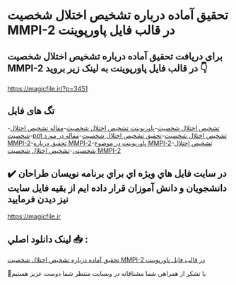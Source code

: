 # تحقیق آماده درباره تشخیص اختلال شخصیت MMPI-2 در قالب فایل پاورپوینت

## برای دریافت تحقیق آماده درباره تشخیص اختلال شخصیت MMPI-2 در قالب فایل پاورپوینت به لینک زیر بروید 👇

https://magicfile.ir/?p=3451

## تگ های فایل

-[تشخیص اختلال شخصیت](https://magicfile.ir/product/%d8%aa%d8%b4%d8%ae%db%8c%d8%b5-%d8%a7%d8%ae%d8%aa%d9%84%d8%a7%d9%84-%d8%b4%d8%ae%d8%b5%db%8c%d8%aa-mmpi-2-%d8%af%d8%b1-%d9%be%d8%a7%d9%88%d8%b1%d9%be%d9%88%db%8c%d9%86%d8%aa/)-[پاورپوینت تشخیص اختلال شخصیت](https://magicfile.ir/product/%d8%aa%d8%b4%d8%ae%db%8c%d8%b5-%d8%a7%d8%ae%d8%aa%d9%84%d8%a7%d9%84-%d8%b4%d8%ae%d8%b5%db%8c%d8%aa-mmpi-2-%d8%af%d8%b1-%d9%be%d8%a7%d9%88%d8%b1%d9%be%d9%88%db%8c%d9%86%d8%aa/)-[مقاله تشخیص اختلال شخصیت](https://magicfile.ir/product/%d8%aa%d8%b4%d8%ae%db%8c%d8%b5-%d8%a7%d8%ae%d8%aa%d9%84%d8%a7%d9%84-%d8%b4%d8%ae%d8%b5%db%8c%d8%aa-mmpi-2-%d8%af%d8%b1-%d9%be%d8%a7%d9%88%d8%b1%d9%be%d9%88%db%8c%d9%86%d8%aa/)-[ppt تشخیص اختلال شخصیت](https://magicfile.ir/product/%d8%aa%d8%b4%d8%ae%db%8c%d8%b5-%d8%a7%d8%ae%d8%aa%d9%84%d8%a7%d9%84-%d8%b4%d8%ae%d8%b5%db%8c%d8%aa-mmpi-2-%d8%af%d8%b1-%d9%be%d8%a7%d9%88%d8%b1%d9%be%d9%88%db%8c%d9%86%d8%aa/)-[تحقیق تشخیص اختلال شخصیت](https://magicfile.ir/product/%d8%aa%d8%b4%d8%ae%db%8c%d8%b5-%d8%a7%d8%ae%d8%aa%d9%84%d8%a7%d9%84-%d8%b4%d8%ae%d8%b5%db%8c%d8%aa-mmpi-2-%d8%af%d8%b1-%d9%be%d8%a7%d9%88%d8%b1%d9%be%d9%88%db%8c%d9%86%d8%aa/)-[مقاله در مورد MMPI-2](https://magicfile.ir/product/%d8%aa%d8%b4%d8%ae%db%8c%d8%b5-%d8%a7%d8%ae%d8%aa%d9%84%d8%a7%d9%84-%d8%b4%d8%ae%d8%b5%db%8c%d8%aa-mmpi-2-%d8%af%d8%b1-%d9%be%d8%a7%d9%88%d8%b1%d9%be%d9%88%db%8c%d9%86%d8%aa/)-[تحقیق درباره MMPI-2](https://magicfile.ir/product/%d8%aa%d8%b4%d8%ae%db%8c%d8%b5-%d8%a7%d8%ae%d8%aa%d9%84%d8%a7%d9%84-%d8%b4%d8%ae%d8%b5%db%8c%d8%aa-mmpi-2-%d8%af%d8%b1-%d9%be%d8%a7%d9%88%d8%b1%d9%be%d9%88%db%8c%d9%86%d8%aa/)-[پاورپوینت در موضوع MMPI-2](https://magicfile.ir/product/%d8%aa%d8%b4%d8%ae%db%8c%d8%b5-%d8%a7%d8%ae%d8%aa%d9%84%d8%a7%d9%84-%d8%b4%d8%ae%d8%b5%db%8c%d8%aa-mmpi-2-%d8%af%d8%b1-%d9%be%d8%a7%d9%88%d8%b1%d9%be%d9%88%db%8c%d9%86%d8%aa/)-[تشخیص اختلال شخصیتی](https://magicfile.ir/product/%d8%aa%d8%b4%d8%ae%db%8c%d8%b5-%d8%a7%d8%ae%d8%aa%d9%84%d8%a7%d9%84-%d8%b4%d8%ae%d8%b5%db%8c%d8%aa-mmpi-2-%d8%af%d8%b1-%d9%be%d8%a7%d9%88%d8%b1%d9%be%d9%88%db%8c%d9%86%d8%aa/)-[تشخیص اختلال شخصیت MMPI-2](https://magicfile.ir/product/%d8%aa%d8%b4%d8%ae%db%8c%d8%b5-%d8%a7%d8%ae%d8%aa%d9%84%d8%a7%d9%84-%d8%b4%d8%ae%d8%b5%db%8c%d8%aa-mmpi-2-%d8%af%d8%b1-%d9%be%d8%a7%d9%88%d8%b1%d9%be%d9%88%db%8c%d9%86%d8%aa/)

## ✔️ در سايت فايل هاي ويژه اي براي برنامه نويسان طراحان دانشجويان و دانش آموزان قرار داده ايم از بقيه فايل سايت نيز ديدن فرماييد

https://magicfile.ir


## لينک دانلود اصلي 📥 :

[تحقیق آماده درباره تشخیص اختلال شخصیت MMPI-2 در قالب فایل پاورپوینت](https://magicfile.ir/product/%d8%aa%d8%b4%d8%ae%db%8c%d8%b5-%d8%a7%d8%ae%d8%aa%d9%84%d8%a7%d9%84-%d8%b4%d8%ae%d8%b5%db%8c%d8%aa-mmpi-2-%d8%af%d8%b1-%d9%be%d8%a7%d9%88%d8%b1%d9%be%d9%88%db%8c%d9%86%d8%aa/) 


🙏با تشکر از همراهي شما مشتاقانه در وبسایت منتظر شما دوست عزیز هستیم

